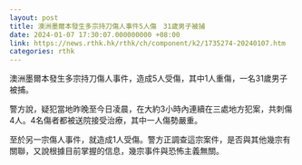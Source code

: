 ```yaml
---
layout: post
title: 澳洲墨爾本發生多宗持刀傷人事件5人傷　31歲男子被捕
date: 2024-01-07 17:30:07.000000000 +08:00
link: https://news.rthk.hk/rthk/ch/component/k2/1735274-20240107.htm
categories: rthk
---
```


澳洲墨爾本發生多宗持刀傷人事件，造成5人受傷，其中1人重傷，一名31歲男子被捕。

警方說，疑犯當地昨晚至今日凌晨，在大約3小時內連續在三處地方犯案，共刺傷4人。4名傷者都被送院接受治療，其中一人傷勢嚴重。

至於另一宗傷人事件，就造成1人受傷。警方正調查這宗案件，是否與其他幾宗有關聯，又說根據目前掌握的信息，幾宗事件與恐怖主義無關。
